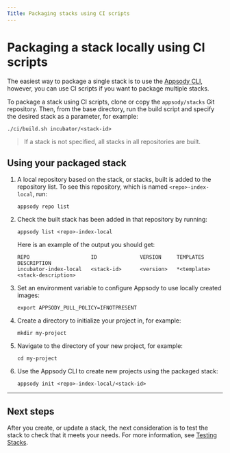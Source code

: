 ```yaml
---
Title: Packaging stacks using CI scripts
---
```


# Packaging a stack locally using CI scripts


The easiest way to package a single stack is to use the [Appsody CLI](/docs/stacks/package), however, you can use CI scripts if you want to package multiple stacks.

To package a stack using CI scripts, clone or copy the `appsody/stacks` Git repository.   Then, from the base directory, run the build script and specify the desired stack as a parameter, for example:
```
./ci/build.sh incubator/<stack-id>
```

> If a stack is not specified, all stacks in all repositories are built.

## Using your packaged stack
1. A local repository based on the stack, or stacks, built is added to the repository list. To see this repository, which is named `<repo>-index-local`, run:
    ```
    appsody repo list
    ```

2. Check the built stack has been added in that repository by running:
    ```
    appsody list <repo>-index-local
    ```
    Here is an example of the output you should get:
    ```
    REPO            	    ID            	VERSION  	TEMPLATES        	DESCRIPTION
    incubator-index-local	<stack-id>	    <version>   *<template>	        <stack-description>
    ```

3. Set an environment variable to configure Appsody to use locally created images:
    ```
    export APPSODY_PULL_POLICY=IFNOTPRESENT
    ```
4. Create a directory to initialize your project in, for example:
    ```
    mkdir my-project
    ```

5. Navigate to the directory of your new project, for example:
    ```
    cd my-project
    ```

6. Use the Appsody CLI to create new projects using the packaged stack:
    ```
    appsody init <repo>-index-local/<stack-id>
    ```

---

## Next steps

After you create, or update a stack, the next consideration is to test the stack to check that it meets your needs. For more information, see [Testing Stacks](/docs/stacks/test).